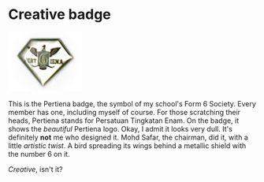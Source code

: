 Creative badge
===

![Pertiena badge, in the shape of a pentagon, showing the Pertiena logo.](../images/photos/objects/pertiena_badge.jpg)

This is the Pertiena badge, the symbol of my school's Form 6 Society. Every member has one, including myself of course. For those scratching their heads, Pertiena stands for <span lang="ms" title="Form 6 Society">Persatuan Tingkatan Enam</span>. On the badge, it shows the *beautiful* Pertiena logo. Okay, I admit it looks very dull. It's definitely **not** me who designed it. Mohd Safar, the chairman, did it, with a little *artistic twist*. A bird spreading its wings behind a metallic shield with the number 6 on it.

*Creative*, isn't it?